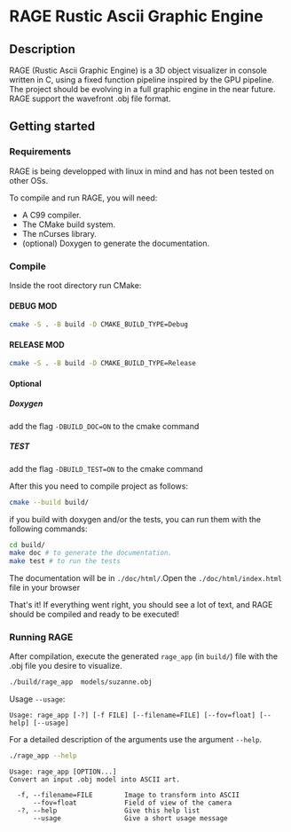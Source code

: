 # RAGE Rustic Ascii Graphic Engine

## Description

RAGE (Rustic Ascii Graphic Engine) is a 3D object visualizer in console written in C, using a fixed function pipeline inspired by the GPU pipeline. The project should be evolving in a full graphic engine in the near future.
RAGE support the wavefront .obj file format.

## Getting started

### Requirements

RAGE is being developped with linux in mind and has not been tested on other OSs.

To compile and run RAGE, you will need:
* A C99 compiler.
* The CMake build system.
* The nCurses library.
* (optional) Doxygen to generate the documentation.

### Compile

Inside the root directory run CMake:

#### DEBUG MOD
```sh
cmake -S . -B build -D CMAKE_BUILD_TYPE=Debug
```

#### RELEASE MOD
```sh
cmake -S . -B build -D CMAKE_BUILD_TYPE=Release
```
#### Optional
##### Doxygen
add the flag `-DBUILD_DOC=ON` to the cmake command
##### TEST
add the flag `-DBUILD_TEST=ON` to the cmake command

After this you need to compile project as follows:

```sh
cmake --build build/
```
if you build with doxygen and/or the tests, you can run them with the following commands:
```sh
cd build/
make doc # to generate the documentation. 
make test # to run the tests
```
The documentation will be in `./doc/html/`.Open the `./doc/html/index.html` file in your browser

That's it! If everything went right, you should see a lot of text, and RAGE should be compiled and ready to be executed!

### Running RAGE

After compilation, execute the generated `rage_app` (in `build/`) file with the .obj file you desire to visualize.

```sh
./build/rage_app  models/suzanne.obj
```

Usage `--usage`:

```
Usage: rage_app [-?] [-f FILE] [--filename=FILE] [--fov=float] [--help] [--usage]
```

For a detailed description of the arguments use the argument `--help`.

```sh
./rage_app --help
```
```
Usage: rage_app [OPTION...] 
Convert an input .obj model into ASCII art.

  -f, --filename=FILE        Image to transform into ASCII
      --fov=float            Field of view of the camera
  -?, --help                 Give this help list
      --usage                Give a short usage message
```
